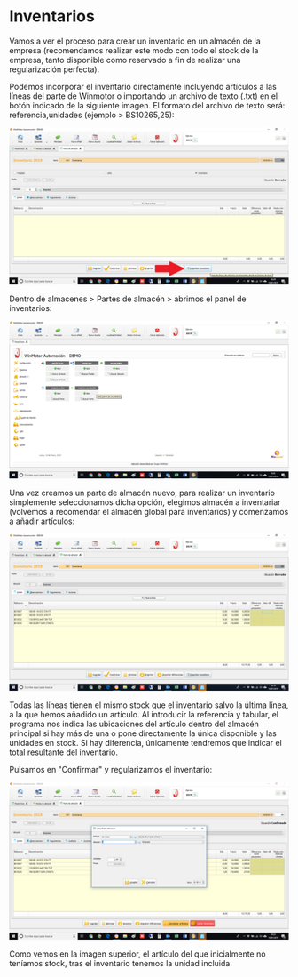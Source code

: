 # Inventarios

Vamos a ver el proceso para crear un inventario en un almacén de la empresa \(recomendamos realizar este modo con todo el stock de la empresa, tanto disponible como reservado a fin de realizar una regularización perfecta\).

Podemos incorporar el inventario directamente incluyendo artículos a las líneas del parte de Winmotor o importando un archivo de texto \(.txt\) en el botón indicado de la siguiente imagen. El formato del archivo de texto será: referencia,unidades \(ejemplo &gt; BS10265,25\):

![](../../.gitbook/assets/image%20%28112%29.png)

Dentro de almacenes &gt; Partes de almacén &gt; abrimos el panel de inventarios:

![](../../.gitbook/assets/image%20%285%29.png)

Una vez creamos un parte de almacén nuevo, para realizar un inventario simplemente seleccionamos dicha opción, elegimos almacén a inventariar \(volvemos a recomendar el almacén global para inventarios\) y comenzamos a añadir artículos:

![](../../.gitbook/assets/image%20%28135%29.png)

Todas las líneas tienen el mismo stock que el inventario salvo la última línea, a la que hemos añadido un artículo. Al introducir la referencia y tabular, el programa nos indica las ubicaciones del artículo dentro del almacén principal si hay más de una o pone directamente la única disponible y las unidades en stock. Si hay diferencia, únicamente tendremos que indicar el total resultante del inventario.

Pulsamos en "Confirmar" y regularizamos el inventario:

![](../../.gitbook/assets/image%20%2886%29.png)

Como vemos en la imagen superior, el artículo del que inicialmente no teníamos stock, tras el inventario tenemos la unidad incluida.

